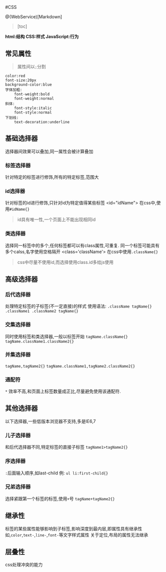 #CSS

@(WebService)[Markdown]

> [toc]

**html:结构 CSS:样式 JavaScript:行为**
## 常见属性
> 属性间以`;`分割

```
color:red
font-size:20px
background-color:blue
字体加粗:
	font-weight:bold
	font-weight:normal
斜体:
	font-style:italic
	font-style:normal
下划线:
	text-decoration:underline
```

## 基础选择器
选择器间效果可以叠加,同一属性会被计算叠加
### 标签选择器
针对特定的标签进行修饰,所有的特定标签,范围大
### id选择器
针对标签的id进行修饰,只针对id为特定值得某些标签
<id="idName">
在css中,使用`#idName{}`

> id具有唯一性,一个页面上不能出现相同id

### 类选择器
选择同一标签中的多个,任何标签都可以有class属性,可重复.
同一个标签可能具有多个calss,名字使用空格隔开
<class='className'>
在css中使用`.className{}`

> css中尽量不使用id,而选择使用class.id多给js使用

## 高级选择器
### 后代选择器
处理特定标签的子标签(不一定直接)的样式
使用语法:
`.className tagName{}`
`.className1 .className2 tagName{}`
### 交集选择器
同时使用标签和类选择器,一般以标签开始
`tagName.className{}`
`tagName.className1.className2{}`
### 并集选择器

`tagName,tagName2{}`
`tagName.className1,tagName2.className2{}`
### 通配符
`*` 效率不高,和页面上标签数量成正比,尽量避免使用该通配符.

## 其他选择器
以下选择器,一些低版本浏览器不支持,多是IE6,7
### 儿子选择器
和后代选择器不同,特定标签的直接子标签
`tagName1>tagName2{}`
### 序选择器
`:`后面输入顺序,如last-child
例:
`ul li:first-child{}`
### 兄弟选择器
选择紧跟第一个标签的标签,使用`+`号
`tagName+tagName2{}`
## 继承性
标签的某些属性能够影响到子标签,影响深度到最内层,即属性具有继承性
如,`color`,`text-`,`line-`,`font-`等文字样式属性
关于定位,布局的属性无法继承
## 层叠性
css处理冲突的能力

